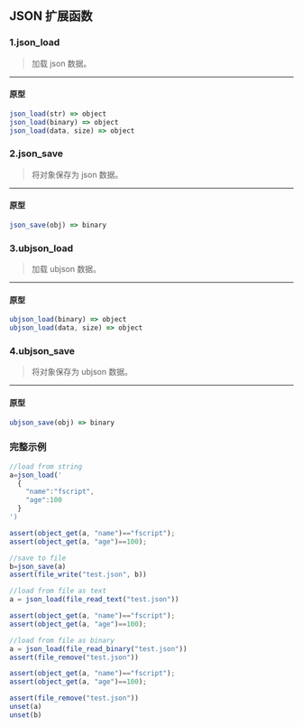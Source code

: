 ## JSON 扩展函数

### 1.json\_load

> 加载 json 数据。
----------------------------

#### 原型

```js
json_load(str) => object
json_load(binary) => object
json_load(data, size) => object
```

### 2.json\_save

> 将对象保存为 json 数据。
----------------------------

#### 原型

```js
json_save(obj) => binary 
```

### 3.ubjson\_load

> 加载 ubjson 数据。
----------------------------

#### 原型

```js
ubjson_load(binary) => object
ubjson_load(data, size) => object
```

### 4.ubjson\_save

> 将对象保存为 ubjson 数据。
----------------------------

#### 原型

```js
ubjson_save(obj) => binary
```

### 完整示例

```js
//load from string
a=json_load('
  {
    "name":"fscript", 
    "age":100
  }
')

assert(object_get(a, "name")=="fscript");
assert(object_get(a, "age")==100);

//save to file
b=json_save(a)
assert(file_write("test.json", b))

//load from file as text
a = json_load(file_read_text("test.json"))

assert(object_get(a, "name")=="fscript");
assert(object_get(a, "age")==100);

//load from file as binary
a = json_load(file_read_binary("test.json"))
assert(file_remove("test.json"))

assert(object_get(a, "name")=="fscript");
assert(object_get(a, "age")==100);

assert(file_remove("test.json"))
unset(a)
unset(b)
```
